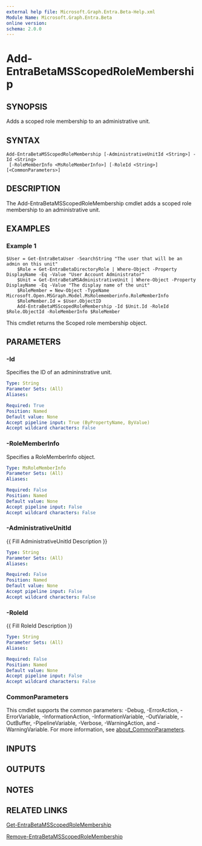 ```yaml
---
external help file: Microsoft.Graph.Entra.Beta-Help.xml
Module Name: Microsoft.Graph.Entra.Beta
online version:
schema: 2.0.0
---
```


# Add-EntraBetaMSScopedRoleMembership

## SYNOPSIS
Adds a scoped role membership to an administrative unit.

## SYNTAX

```
Add-EntraBetaMSScopedRoleMembership [-AdministrativeUnitId <String>] -Id <String>
 [-RoleMemberInfo <MsRoleMemberInfo>] [-RoleId <String>] [<CommonParameters>]
```

## DESCRIPTION
The Add-EntraBetaMSScopedRoleMembership cmdlet adds a scoped role membership to an administrative unit.

## EXAMPLES

### Example 1
```
$User = Get-EntraBetaUser -SearchString "The user that will be an admin on this unit"
	$Role = Get-EntraBetaDirectoryRole | Where-Object -Property DisplayName -Eq -Value "User Account Administrator"
	$Unit = Get-EntraBetaMSAdministrativeUnit | Where-Object -Property DisplayName -Eq -Value "The display name of the unit"
	$RoleMember = New-Object -TypeName Microsoft.Open.MSGraph.Model.MsRolememberinfo.RoleMemberInfo
	$RoleMember.Id = $User.ObjectID
	Add-EntraBetaMSScopedRoleMembership -Id $Unit.Id -RoleId $Role.ObjectId -RoleMemberInfo $RoleMember
```

This cmdlet returns the Scoped role membership object.

## PARAMETERS

### -Id
Specifies the ID of an admininstrative unit.

```yaml
Type: String
Parameter Sets: (All)
Aliases:

Required: True
Position: Named
Default value: None
Accept pipeline input: True (ByPropertyName, ByValue)
Accept wildcard characters: False
```

### -RoleMemberInfo
Specifies a RoleMemberInfo object.

```yaml
Type: MsRoleMemberInfo
Parameter Sets: (All)
Aliases:

Required: False
Position: Named
Default value: None
Accept pipeline input: False
Accept wildcard characters: False
```

### -AdministrativeUnitId
{{ Fill AdministrativeUnitId Description }}

```yaml
Type: String
Parameter Sets: (All)
Aliases:

Required: False
Position: Named
Default value: None
Accept pipeline input: False
Accept wildcard characters: False
```

### -RoleId
{{ Fill RoleId Description }}

```yaml
Type: String
Parameter Sets: (All)
Aliases:

Required: False
Position: Named
Default value: None
Accept pipeline input: False
Accept wildcard characters: False
```

### CommonParameters
This cmdlet supports the common parameters: -Debug, -ErrorAction, -ErrorVariable, -InformationAction, -InformationVariable, -OutVariable, -OutBuffer, -PipelineVariable, -Verbose, -WarningAction, and -WarningVariable. For more information, see [about_CommonParameters](http://go.microsoft.com/fwlink/?LinkID=113216).

## INPUTS

## OUTPUTS

## NOTES

## RELATED LINKS

[Get-EntraBetaMSScopedRoleMembership]()

[Remove-EntraBetaMSScopedRoleMembership]()

